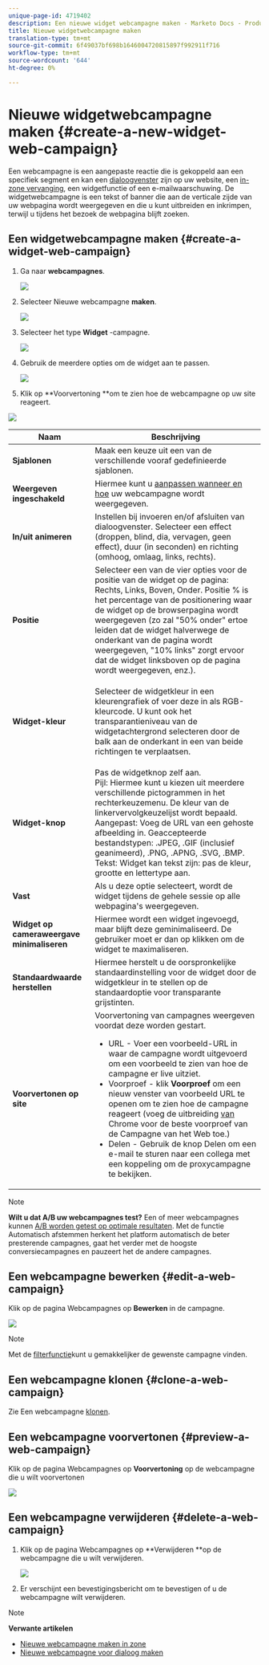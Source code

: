 ```yaml
---
unique-page-id: 4719402
description: Een nieuwe widget webcampagne maken - Marketo Docs - Productdocumentatie
title: Nieuwe widgetwebcampagne maken
translation-type: tm+mt
source-git-commit: 6f49037bf698b1646004720815897f992911f716
workflow-type: tm+mt
source-wordcount: '644'
ht-degree: 0%

---
```



# Nieuwe widgetwebcampagne maken {#create-a-new-widget-web-campaign}

Een webcampagne is een aangepaste reactie die is gekoppeld aan een specifiek segment en kan een [dialoogvenster](create-a-new-dialog-web-campaign.md) zijn op uw website, een [in-zone vervanging](create-a-new-in-zone-web-campaign.md), een widgetfunctie of een e-mailwaarschuwing. De widgetwebcampagne is een tekst of banner die aan de verticale zijde van uw webpagina wordt weergegeven en die u kunt uitbreiden en inkrimpen, terwijl u tijdens het bezoek de webpagina blijft zoeken.

## Een widgetwebcampagne maken {#create-a-widget-web-campaign}

1. Ga naar **webcampagnes**.

   ![](assets/image2016-8-18-15-3a57-3a46.png)

1. Selecteer Nieuwe webcampagne **maken**.

   ![](assets/create-new-web-campaign-hand-1.png)

1. Selecteer het type **Widget** -campagne.

   ![](assets/3.png)

1. Gebruik de meerdere opties om de widget aan te passen.

   ![](assets/4.png)

1. Klik op **Voorvertoning **om te zien hoe de webcampagne op uw site reageert.

![](assets/preview.png)

<table> 
 <thead> 
  <tr> 
   <th colspan="1" rowspan="1">Naam</th> 
   <th colspan="1" rowspan="1">Beschrijving</th> 
  </tr> 
 </thead> 
 <tbody> 
  <tr> 
   <td colspan="1"><strong>Sjablonen</strong></td> 
   <td colspan="1">Maak een keuze uit een van de verschillende vooraf gedefinieerde sjablonen.</td> 
  </tr> 
  <tr> 
   <td colspan="1"><strong>Weergeven ingeschakeld</strong></td> 
   <td colspan="1">Hiermee kunt u <a href="http://docs.marketo.com/display/DOCS/Set+How+Your+Web+Campaign+Displays" rel="nofollow">aanpassen wanneer en hoe</a> uw webcampagne wordt weergegeven.</td> 
  </tr> 
  <tr> 
   <td colspan="1"><strong>In/uit animeren</strong></td> 
   <td colspan="1">Instellen bij invoeren en/of afsluiten van dialoogvenster. Selecteer een effect (droppen, blind, dia, vervagen, geen effect), duur (in seconden) en richting (omhoog, omlaag, links, rechts).</td> 
  </tr> 
  <tr> 
   <td colspan="1"><strong>Positie</strong></td> 
   <td colspan="1">Selecteer een van de vier opties voor de positie van de widget op de pagina: Rechts, Links, Boven, Onder. Positie % is het percentage van de positionering waar de widget op de browserpagina wordt weergegeven (zo zal "50% onder" ertoe leiden dat de widget halverwege de onderkant van de pagina wordt weergegeven, "10% links" zorgt ervoor dat de widget linksboven op de pagina wordt weergegeven, enz.).<br></td> 
  </tr> 
  <tr> 
   <td colspan="1" rowspan="1"><strong>Widget-kleur</strong></td> 
   <td colspan="1" rowspan="1"><p>Selecteer de widgetkleur in een kleurengrafiek of voer deze in als RGB-kleurcode. U kunt ook het transparantieniveau van de widgetachtergrond selecteren door de balk aan de onderkant in een van beide richtingen te verplaatsen.</p></td> 
  </tr> 
  <tr> 
   <td colspan="1" rowspan="1"><p><strong>Widget-knop</strong><br></p></td> 
   <td colspan="1" rowspan="1">Pas de widgetknop zelf aan.<br>Pijl: Hiermee kunt u kiezen uit meerdere verschillende pictogrammen in het rechterkeuzemenu. De kleur van de linkervervolgkeuzelijst wordt bepaald.<br>Aangepast: Voeg de URL van een gehoste afbeelding in. Geaccepteerde bestandstypen: .JPEG, .GIF (inclusief geanimeerd), .PNG, .APNG, .SVG, .BMP.<br>Tekst: Widget kan tekst zijn: pas de kleur, grootte en lettertype aan.</td> 
  </tr> 
  <tr> 
   <td colspan="1"><strong>Vast</strong></td> 
   <td colspan="1">Als u deze optie selecteert, wordt de widget tijdens de gehele sessie op alle webpagina's weergegeven.</td> 
  </tr> 
  <tr> 
   <td colspan="1"><strong>Widget op cameraweergave minimaliseren</strong></td> 
   <td colspan="1">Hiermee wordt een widget ingevoegd, maar blijft deze geminimaliseerd. De gebruiker moet er dan op klikken om de widget te maximaliseren.</td> 
  </tr> 
  <tr> 
   <td colspan="1"><strong>Standaardwaarde herstellen </strong></td> 
   <td colspan="1">Hiermee herstelt u de oorspronkelijke standaardinstelling voor de widget door de widgetkleur in te stellen op de standaardoptie voor transparante grijstinten.</td> 
  </tr> 
  <tr> 
   <td colspan="1"><strong>Voorvertonen op site </strong></td> 
   <td colspan="1">Voorvertoning van campagnes weergeven voordat deze worden gestart.<br> 
    <ul> 
     <li>URL - Voer een voorbeeld-URL in waar de campagne wordt uitgevoerd om een voorbeeld te zien van hoe de campagne er live uitziet.</li> 
     <li>Voorproef - klik <strong>Voorproef </strong>om een nieuw venster van voorbeeld URL te openen om te zien hoe de campagne reageert (voeg de uitbreiding <a href="https://chrome.google.com/extensions/detail/ldiddonjplchallbngbccbfdfeldohkj?hl=en" rel="nofollow">van</a> Chrome voor de beste voorproef van de Campagne van het Web toe.) </li> 
     <li>Delen - Gebruik de knop Delen om een e-mail te sturen naar een collega met een koppeling om de proxycampagne te bekijken.</li> 
    </ul></td> 
  </tr> 
 </tbody> 
</table>

>[!NOTE]
>
>**Wilt u dat A/B uw webcampagnes test?** Een of meer webcampagnes kunnen [A/B worden getest op optimale resultaten](ab-test-your-web-campaign.md). Met de functie Automatisch afstemmen herkent het platform automatisch de beter presterende campagnes, gaat het verder met de hoogste conversiecampagnes en pauzeert het de andere campagnes.

## Een webcampagne bewerken {#edit-a-web-campaign}

Klik op de pagina Webcampagnes op **Bewerken** in de campagne.

![](assets/image2016-11-4-13-3a2-3a20.png)

>[!NOTE]
>
>Met de [filterfunctie](filter-web-campaigns.md)kunt u gemakkelijker de gewenste campagne vinden.

## Een webcampagne klonen {#clone-a-web-campaign}

Zie Een webcampagne [klonen](clone-a-web-campaign.md).

## Een webcampagne voorvertonen {#preview-a-web-campaign}

Klik op de pagina Webcampagnes op **Voorvertoning** op de webcampagne die u wilt voorvertonen

![](assets/widget-campaign-preview-hand.png)

## Een webcampagne verwijderen {#delete-a-web-campaign}

1. Klik op de pagina Webcampagnes op **Verwijderen **op de webcampagne die u wilt verwijderen.

   ![](assets/widget-campaign-delete-hand.png)

1. Er verschijnt een bevestigingsbericht om te bevestigen of u de webcampagne wilt verwijderen.

>[!NOTE]
>
>**Verwante artikelen**
>
>* [Nieuwe webcampagne maken in zone](create-a-new-in-zone-web-campaign.md)
>* [Nieuwe webcampagne voor dialoog maken](create-a-new-dialog-web-campaign.md)


